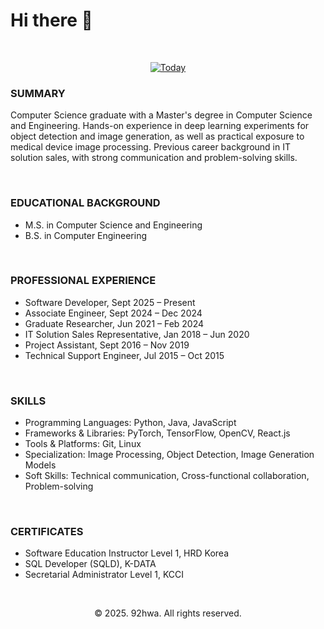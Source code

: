 # Hi there 👋

<br/>

<div align='center'>

[![Today](https://myhits.vercel.app/api/hit/https%3A%2F%2Fgithub.com%2F92hwa?color=purple&label=Today&size=small)](https://myhits.vercel.app)

</div>

### SUMMARY
Computer Science graduate with a Master's degree in Computer Science and Engineering. Hands-on experience in deep learning experiments for object detection and image generation, as well as practical exposure to medical device image processing. Previous career background in IT solution sales, with strong communication and problem-solving skills.

<br/>

### EDUCATIONAL BACKGROUND

- M.S. in Computer Science and Engineering
- B.S. in Computer Engineering

<br/>

### PROFESSIONAL EXPERIENCE

- Software Developer, Sept 2025 – Present  
- Associate Engineer, Sept 2024 – Dec 2024  
- Graduate Researcher, Jun 2021 – Feb 2024  
- IT Solution Sales Representative, Jan 2018 – Jun 2020  
- Project Assistant, Sept 2016 – Nov 2019  
- Technical Support Engineer, Jul 2015 – Oct 2015  

<br/>

### SKILLS

- Programming Languages: Python, Java, JavaScript
- Frameworks & Libraries: PyTorch, TensorFlow, OpenCV, React.js
- Tools & Platforms: Git, Linux
- Specialization: Image Processing, Object Detection, Image Generation Models
- Soft Skills: Technical communication, Cross-functional collaboration, Problem-solving  

<br/>

### CERTIFICATES

- Software Education Instructor Level 1, HRD Korea  
- SQL Developer (SQLD), K-DATA  
- Secretarial Administrator Level 1, KCCI  

<br/>

<div align='center'>

© 2025. 92hwa. All rights reserved.

</div>